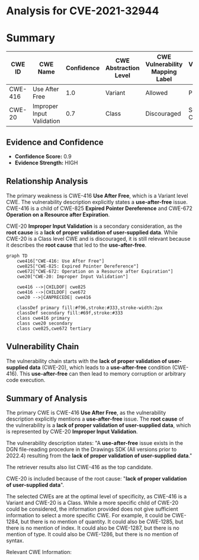 # Analysis for CVE-2021-32944

# Summary
| CWE ID | CWE Name | Confidence | CWE Abstraction Level | CWE Vulnerability Mapping Label | CWE-Vulnerability Mapping Notes |
|---|---|---|---|---|---|
| CWE-416 | Use After Free | 1.0 | Variant | Allowed | Primary CWE |
| CWE-20 | Improper Input Validation | 0.7 | Class | Discouraged | Secondary CWE |

## Evidence and Confidence

*   **Confidence Score:** 0.9
*   **Evidence Strength:** HIGH

## Relationship Analysis
The primary weakness is CWE-416 **Use After Free**, which is a Variant level CWE. The vulnerability description explicitly states a **use-after-free** issue. CWE-416 is a child of CWE-825 **Expired Pointer Dereference** and CWE-672 **Operation on a Resource after Expiration**.

CWE-20 **Improper Input Validation** is a secondary consideration, as the **root cause** is a **lack of proper validation of user-supplied data**. While CWE-20 is a Class level CWE and is discouraged, it is still relevant because it describes the **root cause** that led to the **use-after-free**.

```mermaid
graph TD
    cwe416["CWE-416: Use After Free"]
    cwe825["CWE-825: Expired Pointer Dereference"]
    cwe672["CWE-672: Operation on a Resource after Expiration"]
    cwe20["CWE-20: Improper Input Validation"]
    
    cwe416 -->|CHILDOF| cwe825
    cwe416 -->|CHILDOF| cwe672
    cwe20 -->|CANPRECEDE| cwe416

    classDef primary fill:#f96,stroke:#333,stroke-width:2px
    classDef secondary fill:#69f,stroke:#333
    class cwe416 primary
    class cwe20 secondary
    class cwe825,cwe672 tertiary
```

## Vulnerability Chain
The vulnerability chain starts with the **lack of proper validation of user-supplied data** (CWE-20), which leads to a **use-after-free** condition (CWE-416). This **use-after-free** can then lead to memory corruption or arbitrary code execution.

## Summary of Analysis
The primary CWE is CWE-416 **Use After Free**, as the vulnerability description explicitly mentions a **use-after-free** issue. The **root cause** of the vulnerability is a **lack of proper validation of user-supplied data**, which is represented by CWE-20 **Improper Input Validation**.

The vulnerability description states: "A **use-after-free** issue exists in the DGN file-reading procedure in the Drawings SDK (All versions prior to 2022.4) resulting from the **lack of proper validation of user-supplied data**."

The retriever results also list CWE-416 as the top candidate.

CWE-20 is included because of the root cause: "**lack of proper validation of user-supplied data**".

The selected CWEs are at the optimal level of specificity, as CWE-416 is a Variant and CWE-20 is a Class. While a more specific child of CWE-20 could be considered, the information provided does not give sufficient information to select a more specific CWE. For example, it could be CWE-1284, but there is no mention of quantity. It could also be CWE-1285, but there is no mention of index. It could also be CWE-1287, but there is no mention of type. It could also be CWE-1286, but there is no mention of syntax.

Relevant CWE Information: